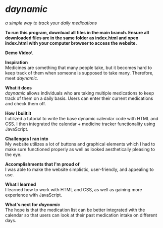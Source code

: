 # _daynamic_
_a simple way to track your daily medications_

**To run this program, download all files in the main branch. Ensure all downloaded files are in the same folder as index.html and open index.html with your computer browser to access the website.**

**Demo Video**\


**Inspiration**\
Medicines are something that many people take, but it becomes hard to keep track of them when someone is supposed to take many. Therefore, meet _daynamic_.

**What it does**\
_daynamic_ allows individuals who are taking multiple medications to keep track of them on a daily basis. Users can enter their current medications and check them off.

**How I built it**\
I utilized a tutorial to write the base dynamic calendar code with HTML and CSS. I then integrated the calendar + medicine tracker functionality using JavaScript.

**Challenges I ran into**\
My website utilizes a lot of buttons and graphical elements which I had to make sure functioned properly as well as looked aesthetically pleasing to the eye.

**Accomplishments that I'm proud of**\
I was able to make the website simplistic, user-friendly, and appealing to use.

**What I learned**\
I learned how to work with HTML and CSS, as well as gaining more experience with JavaScript.

**What's next for _daynamic_**\
The hope is that the medication list can be better integrated with the calendar so that users can look at their past medication intake on different days.
